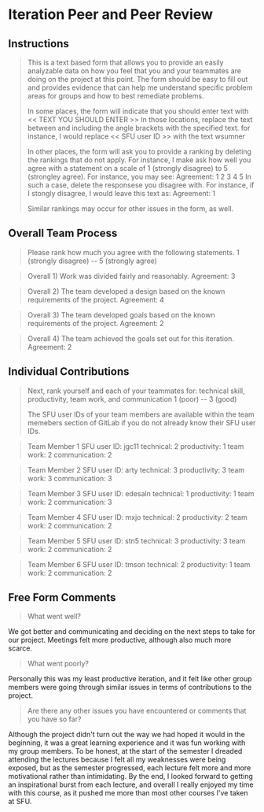 # Iteration Peer and Peer Review

## Instructions

> This is a text based form that allows you to provide an easily analyzable
> data on how you feel that you and your teammates are doing on the project
> at this point. The form should be easy to fill out and provides evidence
> that can help me understand specific problem areas for groups and how to
> best remediate problems.
> 
> In some places, the form will indicate that you should enter text with
>   << TEXT YOU SHOULD ENTER >>
> In those locations, replace the text between and including the angle brackets
> with the specified text. for instance, I would replace
>   << SFU user ID >>
> with the text
>   wsumner
>
> In other places, the form will ask you to provide a ranking by deleting the
> rankings that do not apply. For instance, I make ask how well you agree with
> a statement on a scale of 1 (strongly disagree) to 5 (strongley agree).
> For instance, you may see:
>   Agreement: 1 2 3 4 5
> In such a case, delete the responsese you disagree with. For instance, if I
> stongly disagree, I would leave this text as:
>   Agreement: 1
>
> Similar rankings may occur for other issues in the form, as well.


## Overall Team Process

> Please rank how much you agree with the following statements.
> 1 (strongly disagree) -- 5 (strongly agree)

> Overall 1)
> Work was divided fairly and reasonably.
Agreement: 3

> Overall 2)
> The team developed a design based on the known requirements of the project.
Agreement: 4

> Overall 3)
> The team developed goals based on the known requirements of the project.
Agreement: 2

> Overall 4)
> The team achieved the goals set out for this iteration.
Agreement: 2


## Individual Contributions

> Next, rank yourself and each of your teammates for:
> technical skill, productivity, team work, and communication
> 1 (poor) -- 3 (good)
>
> The SFU user IDs of your team members are available within the team memebers
> section of GitLab if you do not already know their SFU user IDs.


> Team Member 1
SFU user ID: jgc11
technical:     2
productivity:  1
team work:     2
communication: 2

> Team Member 2
SFU user ID: arty
technical:     3
productivity:  3
team work:     3
communication: 3

> Team Member 3
SFU user ID: edesaln
technical:     1
productivity:  1
team work:     2
communication: 3

> Team Member 4
SFU user ID: mxjo
technical:     2
productivity:  2
team work:     2
communication: 2

> Team Member 5
SFU user ID: stn5
technical:     3
productivity:  3
team work:     2
communication: 2

> Team Member 6
SFU user ID: tmson
technical:     2
productivity:  1
team work:     2
communication: 2


## Free Form Comments

> What went well?

We got better and communicating and deciding on the next steps to take for our project. Meetings felt more productive, although also much more scarce.

> What went poorly?

Personally this was my least productive iteration, and it felt like other group members were going through similar issues in terms of contributions to the project.

> Are there any other issues you have encountered or comments that you have so far?

Although the project didn't turn out the way we had hoped it would in the beginning, it was a great learning experience and it was fun working with my group members.
To be honest, at the start of the semester I dreaded attending the lectures because I felt all my weaknesses were being exposed, but as the semester progressed, each 
lecture felt more and more motivational rather than intimidating. By the end, I looked forward to getting an inspirational burst from each lecture, and overall I really 
enjoyed my time with this course, as it pushed me more than most other courses I've taken at SFU.